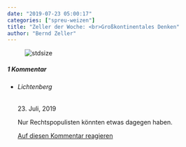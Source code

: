 ```yaml
---
date: "2019-07-23 05:00:17"
categories: ["spreu-weizen"]
title: "Zeller der Woche: <br>Großkontinentales Denken"
author: "Bernd Zeller"
---
```



<figure>
<img src="https://www.publicomag.com/wp-content/uploads/2019/07/Großkontinentales-Denken-1320x926.jpg" alt=stdsize>
</figure>


<!--more-->
<h5 class="comments-h">
1 Kommentar </h5>
<ul class="commentlist">
<li class="comment even thread-even depth-1 clearfix" id="li-comment-11575">
<h6 class="author">Lichtenberg</h6> <span class="date">23. Juli, 2019</span>



Nur Rechtspopulisten könnten etwas dagegen haben.

<a rel="nofollow" class="comment-reply-link" href="#comment-11575" data-commentid="11575" data-postid="9318" data-belowelement="comment-11575" data-respondelement="respond" data-replyto="Antworte auf Lichtenberg" aria-label="Antworte auf Lichtenberg">Auf diesen Kommentar reagieren</a> 


</li>
</ul>
